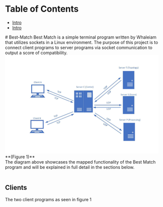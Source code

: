 # Table of Contents
<ul>
  <li><a href="#intro">Intro</a></li>
  <li><a href="#intro">Intro</a></li>
</ul>

<div id="intro">
  # Best-Match
  Best Match is a simple terminal program written by Whaleiam that utilizes sockets in a Linux environment. The purpose of this project is to connect client programs to   server programs via socket communication to output a score of compatibility.

  <img src="https://github.com/whaleiam/Best-Match/blob/main/bestmatch.png" alt="Best Match Diagram"/>
  **(Figure 1)**
  <br>
  The diagram above showcases the mapped functionality of the Best Match program and will be explained in full detail in the sections below.
  <br>
  <br>
</div>

## Clients

The two client programs as seen in figure 1
